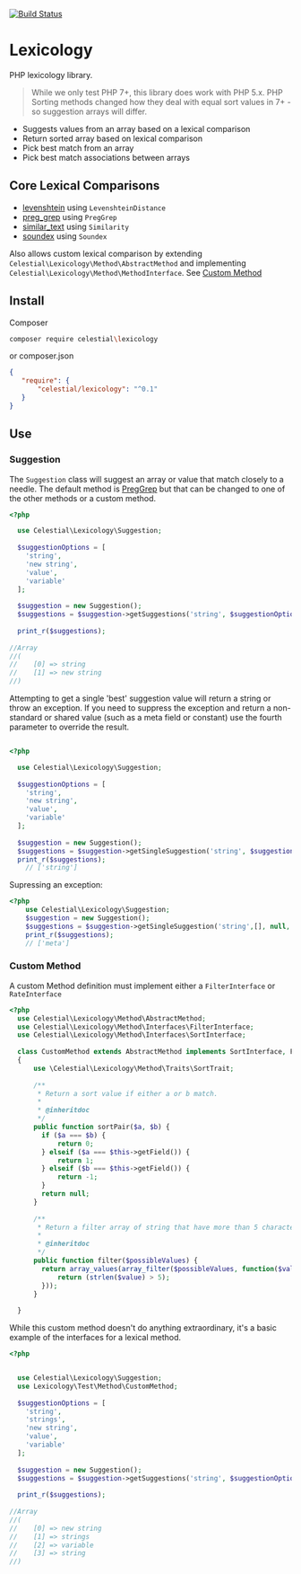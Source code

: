 [![Build Status](https://travis-ci.org/Celest/lexicology.svg?branch=master)](https://travis-ci.org/Celest/lexicology)

# Lexicology

PHP lexicology library.

> While we only test PHP 7+, this library does work with PHP 5.x. PHP Sorting methods changed how they deal with equal sort values in 7+ - so suggestion arrays will differ.

- Suggests values from an array based on a lexical comparison
- Return sorted array based on lexical comparison
- Pick best match from an array
- Pick best match associations between arrays

## Core Lexical Comparisons

- [levenshtein](http://php.net/manual/en/function.levenshtein.php) using `LevenshteinDistance`
- [preg_grep](http://php.net/manual/en/function.preg_grep.php) using `PregGrep`
- [similar_text](http://php.net/manual/en/function.similar_text.php) using `Similarity`
- [soundex](http://php.net/manual/en/function.sounded.php) using `Soundex`

Also allows custom lexical comparison by extending `Celestial\Lexicology\Method\AbstractMethod` and implementing `Celestial\Lexicology\Method\MethodInterface`. See [Custom Method](#custom-method)

## Install

Composer
```bash
composer require celestial\lexicology
```

or composer.json
```json
{
   "require": {
       "celestial/lexicology": "^0.1"
   }
}

```


## Use

### Suggestion
The `Suggestion` class will suggest an array or value that match closely to a needle.
The default method is [PregGrep](#PregGrep) but that can be changed to one of the other methods or a custom method.
```php
<?php

  use Celestial\Lexicology\Suggestion;
  
  $suggestionOptions = [
    'string',  
    'new string',  
    'value',  
    'variable'  
  ];
  
  $suggestion = new Suggestion();
  $suggestions = $suggestion->getSuggestions('string', $suggestionOptions);
  
  print_r($suggestions);
  
//Array
//(
//    [0] => string
//    [1] => new string
//)
```

Attempting to get a single 'best' suggestion value will return a string or throw an exception. If you need to suppress the exception and return a non-standard or shared value (such as a meta field or constant) use the fourth parameter to override the result.
```php

<?php

  use Celestial\Lexicology\Suggestion;
  
  $suggestionOptions = [
    'string',  
    'new string',  
    'value',  
    'variable'  
  ];
  
  $suggestion = new Suggestion();
  $suggestions = $suggestion->getSingleSuggestion('string', $suggestionOptions);
  print_r($suggestions);
    // ['string']
```

Supressing an exception:
```php
<?php
    use Celestial\Lexicology\Suggestion;
    $suggestion = new Suggestion();
    $suggestions = $suggestion->getSingleSuggestion('string',[], null, 'meta');
    print_r($suggestions);
    // ['meta']
```

### Custom Method
A custom Method definition must implement either a `FilterInterface` or `RateInterface`

```php
<?php
  use Celestial\Lexicology\Method\AbstractMethod;
  use Celestial\Lexicology\Method\Interfaces\FilterInterface;
  use Celestial\Lexicology\Method\Interfaces\SortInterface;
  
  class CustomMethod extends AbstractMethod implements SortInterface, FilterInterface
  {
      use \Celestial\Lexicology\Method\Traits\SortTrait;
      
      /**
       * Return a sort value if either a or b match.
       * 
       * @inheritdoc 
       */
      public function sortPair($a, $b) {
        if ($a === $b) {
            return 0;
        } elseif ($a === $this->getField()) {
            return 1;
        } elseif ($b === $this->getField()) {
            return -1;
        }
        return null;
      }
      
      /**
       * Return a filter array of string that have more than 5 characters
       * 
       * @inheritdoc
       */
      public function filter($possibleValues) {
        return array_values(array_filter($possibleValues, function($value){
            return (strlen($value) > 5);
        }));
      }
  
  }
```

While this custom method doesn't do anything extraordinary, it's a basic example of the interfaces for a lexical method.

```php
<?php


  use Celestial\Lexicology\Suggestion;
  use Lexicology\Test\Method\CustomMethod;
  
  $suggestionOptions = [
    'string',  
    'strings',  
    'new string',  
    'value',  
    'variable'  
  ];
  
  $suggestion = new Suggestion();
  $suggestions = $suggestion->getSuggestions('string', $suggestionOptions, CustomMethod::class);
  
  print_r($suggestions);
  
//Array
//(
//    [0] => new string
//    [1] => strings
//    [2] => variable
//    [3] => string
//)
```
